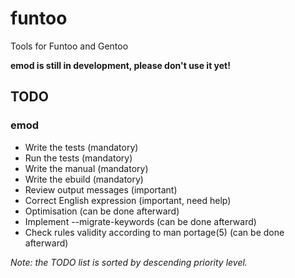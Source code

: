 funtoo
======

Tools for Funtoo and Gentoo

**emod is still in development, please don't use it yet!**

## TODO
### emod
 * Write the tests (mandatory)
 * Run the tests (mandatory)
 * Write the manual (mandatory)
 * Write the ebuild (mandatory)
 * Review output messages (important)
 * Correct English expression (important, need help)
 * Optimisation (can be done afterward)
 * Implement --migrate-keywords (can be done afterward)
 * Check rules validity according to man portage(5) (can be done afterward)

*Note: the TODO list is sorted by descending priority level.*

